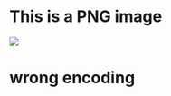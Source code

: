 # This is a PNG image

![](https://ref--repo--owner.hlx.page/media_1c21561250d5da5c8cc7420cec38cd4ef8c0e8780.png#width=1\&height=1)

# wrong encoding
